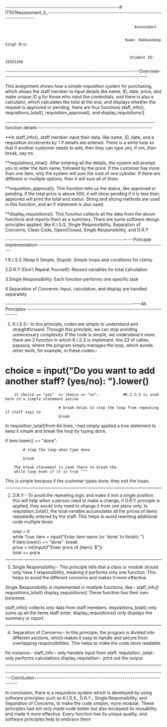 ---------------------------------------------------------# IT5016assesment_3_------------------------------------------------------------------------


                                                              Assessment 


                                                          Name: Robbandeep Singh Brar


                                                            Student ID: 20251168

-------------------------------------------------------------------Overview------------------------------------------------------------------------


This assignment shows how a simple requisition system for purchasing, which allows the staff member to input details like name, ID, date, price, and make unique ID g for those who input the credentials, and there is  also a calculator, which calculates the total at the end, and displays whether the request is approved or pending. there are four functions staff_info(), requisitions_total(), requisition_approval(), and display_requisitions()


---------------------------------------------------------------------------function details----------------------------------------------------------


**In staff_info(), staff member input their data, like name, ID, date, and a requisition increments by 1 if details are entered. There is a while loop so that if another customer needs to add, then they can type yes, if not, then break, say no.


**requisitions_total().   After entering all the details, the system will prompt you to enter the item name, followed by the price. If the customer has more than one item, only the system will sum the cost of one cylinder. If there are different or multiple options, then it will sum all of them.


**requisition_approval(). This function tells us the status, like approved or pending. if the total price is above 500, it will show pending if it is less than, approved will print the total and status. String and slicing methods are used in this function, and an if statement is also used.


**display_requisitions(). This function collects all the data from the above functions and reports them as a summary.
There are some software design principles applied, like K.I.S.S, Single Responsibility, Separation of Concerns, Clean Code, Open/Closed, Single Responsibility, and D.R.Y


----------------------------------------------------------------Principle Implementation-----------------------------------------------------------------


1.K.I.S.S (Keep It Simple, Stupid): Simple loops and conditions for clarity

2.D.R.Y (Don’t Repeat Yourself): Reused variables for total calculation

3.Single Responsibility: Each function performs one specific task

4.Separation of Concerns: Input, calculation, and display are handled separately




--------------------------------------------------------------------All Principles--------------------------------------------------------------------------


1. K.I.S.S:- In this principle, codes are simple to understand and straightforward. Through this principle, we can stop avoiding unnecessary complexity. If the  code is simple, we understand it more.
   there are 2 function in which K.I.S.S is implement. line 23 of caltex, papaura, where the program simply manages  the loop, which avoids other work, for example,
   in these codes:-
  #  choice = input("Do you want to add another staff? (yes/no): ").lower()
  
        if choice == "yes"  or choice == "no":           #K.I.S.S is used here in a simple statement yes/no    
                            
                            # break helps to stop the loop from repeating if staff says no
                            break
   

In requisition_total()from 64  lines,  i had simply applied a true statement to keep it simple and break the loop by typing done.

 if item.lower() == "done":

            # stop the loop when type done

            break                
        
        The break statement is used there to break the 
        while loop even if it is true """
This is simple because if the customer types done, they exit the loops.

-----------------------------------------------------------------------------------------------------------------------------------------------------------------

2. D.R.Y:- To avoid the repeating logic and make it into a single position. this will help when a person need to make a change, if D.R.Y principle is applied, they would only need to change it from one place only.
In requisition_total(), the total variable accumulates all the prices of items repeatedly entered by the staff. This helps to avoid rewriting additional code multiple times



    total = 0                                                        
    while True:
        item = input("Enter item name (or 'done' to finish): ")   
        if item.lower() == "done":
            break                
        price = int(input(f"Enter price of {item}: $"))   
                   total += price


      
-----------------------------------------------------------------------------------------------------------------------------------------------------------------          
3. Single Responsibility:- This principle tells that a class or module should only have 1 responsibility, meaning it performs only one function. This helps to avoid the different concerns and makes it more effective. 

Single Responsibility is implemented in multiple functions, like:-
staff_info()
requisitions_total()
display_requisitions()
These function has their own purposes.

staff_info() collects only data from staff members.
requisitions_total() only sums up all the items staff enter.
display_requisitions() only displays the summary or report.

----------------------------------------------------------------------------------------------------------------------------------------------------------------

4. Separation of Concerns:- In this principle, the program is divided into different sections, which makes it easy to handle and secure from overlapping responsibilities. This helps to make the code more readable.

for instance:-
 staff_info:- only handels input from staff.
 requisition _total:- only performs calculations 
 display_requisition:- print out the output

 ---------------------------------------------------------------------------------------------------------------------------------------------------------------
---------------------------------------------------------------------------------Conclusion---------------------------------------------------------------------


In conclusion, there is a requisition system which is developed by using software principles such as K.I.S.S., D.R.Y., Single Responsibility, and Separation of Concerns, to make the code simpler, more modular. These principles had not only made code better but also increased its reusability and made it more effective.  Every function has its unique quality, and software principles help to embrace them



